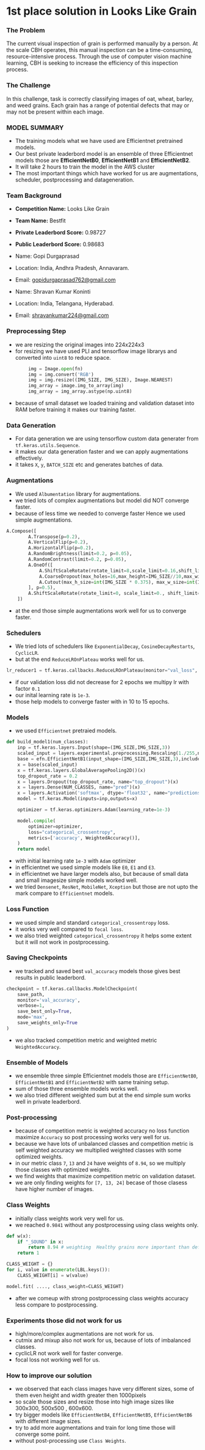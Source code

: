 # 1st place solution in Looks Like Grain

### The Problem
The current visual inspection of grain is performed manually by a person. At the scale CBH operates, this manual inspection can be a time-consuming, resource-intensive process. Through the use of computer vision machine learning, CBH is seeking to increase the efficiency of this inspection process.

### The Challenge
In this challenge, task is correctly classifying images of oat, wheat, barley, and weed grains. Each grain has a range of potential defects that may or may not be present within each image.


### MODEL SUMMARY

- The training models what we have used are Efficientnet pretrained models.
- Our best private leaderbord model is an ensemble of three Efficientnet models those are **EfficientNetB0**, **EfficientNetB1** and **EfficientNetB2**.
- It will take 2 hours to train the model in the AWS cluster
- The most important things which have worked for us are augmentations, scheduler, postprocessing and datageneration.

### Team Background

- **Competition Name:** Looks Like Grain
- **Team Name:** Bestfit
- **Private Leaderbord Score:** 0.98727
- **Public Leaderbord Score:** 0.98683


- Name: Gopi Durgaprasad
- Location: India, Andhra Pradesh, Annavaram.
- Email: gopidurgaprasad762@gmail.com


- Name: Shravan Kumar Koninti
- Location: India, Telangana, Hyderabad.
- Email: shravankumar224@gmail.com


### Preprocessing Step
- we are resizing the original images into 224x224x3 
- for resizing we have used PLI and tensorflow image librarys and converted into `uint8` to reduce space.
```python
        img = Image.open(fn)
        img = img.convert('RGB')
        img = img.resize((IMG_SIZE, IMG_SIZE), Image.NEAREST)
        img_array = image.img_to_array(img)
        img_array = img_array.astype(np.uint8)
```
- because of small dataset we loaded training and validation dataset into RAM before training it makes our training faster.

### Data Generation
- For data generation we are using tensorflow custom data generater from `tf.keras.utils.Sequence`.
- it makes our data generation faster and we can apply augmentations effectively. 
- it takes `X`, `y`, `BATCH_SIZE` etc and generates batches of data.

### Augmentations
- We used `Albumentation` library for augmentations.
- we tried lots of complex augmentations but model did NOT converge faster.
- because of less time we needed to converge faster Hence we used simple augmentations.
```python
A.Compose([
        A.Transpose(p=0.2),
        A.VerticalFlip(p=0.2),
        A.HorizontalFlip(p=0.2),
        A.RandomBrightness(limit=0.2, p=0.05),
        A.RandomContrast(limit=0.2, p=0.05),
        A.OneOf([
            A.ShiftScaleRotate(rotate_limit=8,scale_limit=0.16,shift_limit=0,border_mode=0,value=0,p=0.5),
            A.CoarseDropout(max_holes=16,max_height=IMG_SIZE//10,max_width=IMG_SIZE//10,fill_value=0,p=0.5),
            A.Cutout(max_h_size=int(IMG_SIZE * 0.375), max_w_size=int(IMG_SIZE * 0.375), num_holes=1, p=0.5)
        ], p=0.5),
        A.ShiftScaleRotate(rotate_limit=0, scale_limit=0., shift_limit=0.12, border_mode=0, value=0, p=0.5)
    ])
```
- at the end those simple augmentations work well for us to converge faster.

### Schedulers
- We tried lots of schedulers like `ExponentialDecay`, `CosineDecayRestarts`, `CyclicLR`.
- but at the end `ReduceLROnPlateau` works well for us.
```python
lr_reducer1 = tf.keras.callbacks.ReduceLROnPlateau(monitor="val_loss", patience=2, min_lr=1e-6, factor=0.1)
```
- if our validation loss did not decrease for 2 epochs we multipy lr with factor `0.1`
- our inital learning rate is `1e-3`.
- those help models to converge faster with in 10 to 15 epochs.

### Models
- we used `Efficientnet` pretraied models.
```python
def build_model1(num_classes):
    inp = tf.keras.layers.Input(shape=(IMG_SIZE,IMG_SIZE,3))
    scaled_input = layers.experimental.preprocessing.Rescaling(1./255,name="rescaling")(inp)
    base = efn.EfficientNetB1(input_shape=(IMG_SIZE,IMG_SIZE,3),include_top=False, weights='noisy-student')
    x = base(scaled_input)
    x = tf.keras.layers.GlobalAveragePooling2D()(x)
    top_dropout_rate = 0.2
    x = layers.Dropout(top_dropout_rate, name="top_dropout")(x)
    x = layers.Dense(NUM_CLASSES, name="pred")(x)
    x = layers.Activation('softmax', dtype='float32', name="predictions")(x)
    model = tf.keras.Model(inputs=inp,outputs=x)

    optimizer = tf.keras.optimizers.Adam(learning_rate=1e-3)

    model.compile(
        optimizer=optimizer, 
        loss="categorical_crossentropy",
        metrics=['accuracy', WeightedAccuracy()],
    )
    return model
```
- with initial learning rate `1e-3` with `Adam` optimizer
- in efficientnet we used simple models like `E0`, `E1` and `E3`.
- in efficientnet we have larger models also, but because of small data and small imagesize simple models worked well.
- we tried `Densenet`, `ResNet`, `MobileNet`, `Xception` but those are not upto the mark compare to `Efficientnet` models.

### Loss Function
- we used simple and standard `categorical_crossentropy` loss.
- it works very well compared to `focal loss`.
- we also tried weighted `categorical_crossentropy` it helps some extent but it will not work in postprocessing.

### Saving Checkpoints
- we tracked and saved best `val_accuracy` models those gives best results in public leaderbord.
```python
checkpoint = tf.keras.callbacks.ModelCheckpoint(
    save_path, 
    monitor='val_accuracy', 
    verbose=1, 
    save_best_only=True, 
    mode='max', 
    save_weights_only=True
)
```
- we also tracked competition metric and weighted metric `WeightedAccuracy`.

### Ensemble of Models
- we ensemble three simple Efficientnet models those are `EfficientNetB0`, `EfficientNetB1` and `EfficientNetB2` with same training setup.
- sum of those three ensemble models works well.
- we also tried different weighted sum but at the end simple sum works well in private leaderbord.

### Post-processing
- because of competition metric is weighted accuracy no loss function maximize `Accuracy` so post processing works very well for us.
- because we have lots of unbalanced classes and competition metric is self weighted accuracy we multiplied weighted classes with some optimized weights.
- in our metric class `7`, `13` and `24` have weights of `8.94`, so we multiply those classes with optimized weights.
- we find weights that maximize competition metric on validation dataset.
- we are only finding weights for `[7, 13, 24]` becase of those clasess have higher number of images.

### Class Weights
- initially class weights work very well for us.
- we reached `0.9841` without any postprocessing using class weights only.

```python
def w(x):
    if "_SOUND" in x:
        return 8.94 # weighting  Healthy grains more important than defective grains
    return 1

CLASS_WEIGHT = {}
for i, value in enumerate(LBL.keys()):
    CLASS_WEIGHT[i] = w(value)

model.fit( ...., class_weight=CLASS_WEIGHT)
```
- after we comeup with strong postprocessing class weights accuracy less compare to postprocessing.

### Experiments those did not work for us
- high/more/complex augmentations are not work for us.
- cutmix and mixup also not work for us, because of lots of imbalanced classes.
- cyclicLR not work well for faster converge.
- focal loss not working well for us.


### How to improve our solution
- we observed that each class images have very different sizes, some of them even height and width greater then 1000pixels
- so scale those sizes and resize those into high image sizes like 300x300, 500x500 , 600x600.
- try bigger models like `EfficientNetB4`, `EfficientNetB5`, `EfficientNetB6` with different image sizes.
- try to add more augmentations and train for long time those will converge some point.
- without post-processing use `Class Weights`.



